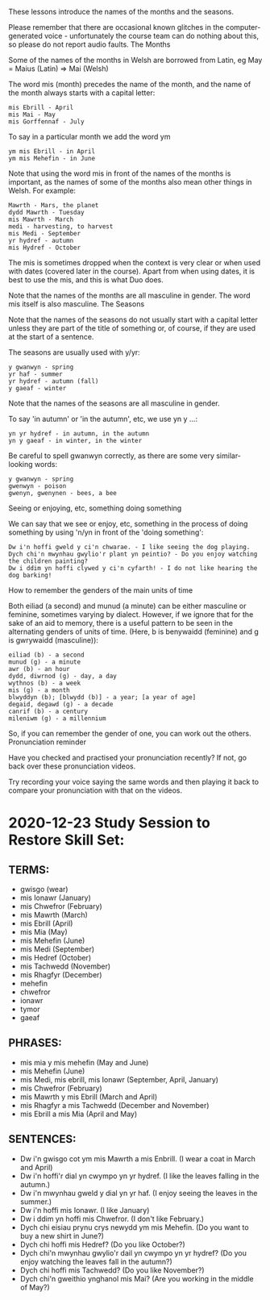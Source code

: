 These lessons introduce the names of the months and the seasons.

Please remember that there are occasional known glitches in the computer-generated voice - unfortunately the course team can do nothing about this, so please do not report audio faults.
The Months

Some of the names of the months in Welsh are borrowed from Latin, eg May = Maius (Latin) => Mai (Welsh)

The word mis (month) precedes the name of the month, and the name of the month always starts with a capital letter:

    mis Ebrill - April
    mis Mai - May
    mis Gorffennaf - July

To say in a particular month we add the word ym

    ym mis Ebrill - in April
    ym mis Mehefin - in June

Note that using the word mis in front of the names of the months is important, as the names of some of the months also mean other things in Welsh. For example:

    Mawrth - Mars, the planet
    dydd Mawrth - Tuesday
    mis Mawrth - March
    medi - harvesting, to harvest
    mis Medi - September
    yr hydref - autumn
    mis Hydref - October

The mis is sometimes dropped when the context is very clear or when used with dates (covered later in the course). Apart from when using dates, it is best to use the mis, and this is what Duo does.

Note that the names of the months are all masculine in gender. The word mis itself is also masculine.
The Seasons

Note that the names of the seasons do not usually start with a capital letter unless they are part of the title of something or, of course, if they are used at the start of a sentence.

The seasons are usually used with y/yr:

    y gwanwyn - spring
    yr haf - summer
    yr hydref - autumn (fall)
    y gaeaf - winter

Note that the names of the seasons are all masculine in gender.

To say 'in autumn' or 'in the autumn', etc, we use yn y ...:

    yn yr hydref - in autumn, in the autumn
    yn y gaeaf - in winter, in the winter

Be careful to spell gwanwyn correctly, as there are some very similar-looking words:

    y gwanwyn - spring
    gwenwyn - poison
    gwenyn, gwenynen - bees, a bee

Seeing or enjoying, etc, something doing something

We can say that we see or enjoy, etc, something in the process of doing something by using 'n/yn in front of the 'doing something':

    Dw i'n hoffi gweld y ci'n chwarae. - I like seeing the dog playing.
    Dych chi'n mwynhau gwylio'r plant yn peintio? - Do you enjoy watching the children painting?
    Dw i ddim yn hoffi clywed y ci'n cyfarth! - I do not like hearing the dog barking!

How to remember the genders of the main units of time

Both eiliad (a second) and munud (a minute) can be either masculine or feminine, sometimes varying by dialect. However, if we ignore that for the sake of an aid to memory, there is a useful pattern to be seen in the alternating genders of units of time. (Here, b is benywaidd (feminine) and g is gwrywaidd (masculine)):

    eiliad (b) - a second
    munud (g) - a minute
    awr (b) - an hour
    dydd, diwrnod (g) - day, a day
    wythnos (b) - a week
    mis (g) - a month
    blwyddyn (b); [blwydd (b)] - a year; [a year of age]
    degaid, degawd (g) - a decade
    canrif (b) - a century
    mileniwm (g) - a millennium

So, if you can remember the gender of one, you can work out the others.
Pronunciation reminder

Have you checked and practised your pronunciation recently? If not, go back over these pronunciation videos.

Try recording your voice saying the same words and then playing it back to compare your pronunciation with that on the videos.

# 2020-12-23 Study Session to Restore Skill Set:
##  TERMS: 
* gwisgo (wear) 
* mis Ionawr (January)
* mis Chwefror (February) 
* mis Mawrth (March)
* mis Ebrill (April)
* mis Mia (May)
* mis Mehefin (June) 
* mis Medi (September) 
* mis Hedref (October) 
* mis Tachwedd (November) 
* mis Rhagfyr (December) 
* mehefin
* chwefror 
* ionawr 
* tymor
* gaeaf 

## PHRASES:
* mis mia y mis mehefin (May and June) 
* mis Mehefin (June)
* mis Medi, mis ebrill, mis Ionawr (September, April, January) 
* mis Chwefror (February)
* mis Mawrth y mis Ebrill (March and April)
* mis Rhagfyr a mis Tachwedd (December and November)
* mis Ebrill a mis Mia (April and May) 

## SENTENCES: 
* Dw i'n gwisgo cot ym mis Mawrth a mis Enbrill. (I wear a coat in March and April) 
* Dw i'n hoffi'r dial yn cwympo yn yr hydref. (I like the leaves falling in the autumn.) 
* Dw i'n mwynhau gweld y dial yn yr haf. (I enjoy seeing the leaves in the summer.) 
* Dw i'n hoffi mis Ionawr. (I like January) 
* Dw i ddim yn hoffi mis Chwefror. (I don't like February.) 
* Dych chi eisiau prynu crys newydd ym mis Mehefin.  (Do you want to buy a new shirt in June?) 
* Dych chi hoffi mis Hedref? (Do you like October?)
* Dych chi'n mwynhau gwylio'r dail yn cwympo yn yr hydref?  (Do you enjoy watching the leaves fall in the autumn?)
* Dych chi hoffi mis Tachwedd?  (Do you like November?) 
* Dych chi'n gweithio ynghanol mis Mai? (Are you working in the middle of May?)
